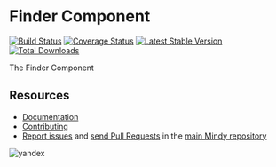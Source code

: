 # Finder Component

[![Build Status](https://travis-ci.org/MindyPHP/Finder.svg?branch=master)](https://travis-ci.org/MindyPHP/Finder)
[![Coverage Status](https://img.shields.io/coveralls/MindyPHP/Finder.svg)](https://coveralls.io/r/MindyPHP/Finder)
[![Latest Stable Version](https://poser.pugx.org/mindy/finder/v/stable.svg)](https://packagist.org/packages/mindy/finder)
[![Total Downloads](https://poser.pugx.org/mindy/finder/downloads.svg)](https://packagist.org/packages/mindy/finder)

The Finder Component

Resources
---------

  * [Documentation](https://mindy-cms.com/doc/current/components/finder/index.html)
  * [Contributing](https://mindy-cms.com/doc/current/contributing/index.html)
  * [Report issues](https://github.com/MindyPHP/mindy/issues) and
    [send Pull Requests](https://github.com/MindyPHP/mindy/pulls)
    in the [main Mindy repository](https://github.com/MindyPHP/mindy)

![yandex](https://mc.yandex.ru/watch/43423684 "yandex")
